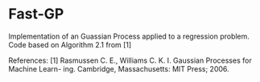 # Fast-GP
Implementation of an Guassian Process applied to a regression problem.
Code based on Algorithm 2.1 from [1]

References: 
[1] Rasmussen C. E., Williams C. K. I. Gaussian Processes for Machine Learn- ing. Cambridge, Massachusetts: MIT Press; 2006. 
